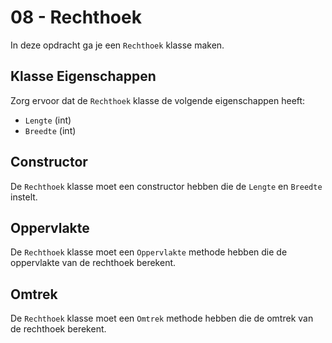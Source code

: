 # 08 - Rechthoek
In deze opdracht ga je een `Rechthoek` klasse maken.

## Klasse Eigenschappen
Zorg ervoor dat de `Rechthoek` klasse de volgende eigenschappen heeft:
- `Lengte` (int)
- `Breedte` (int)

## Constructor
De `Rechthoek` klasse moet een constructor hebben die de `Lengte` en `Breedte` instelt.

## Oppervlakte
De `Rechthoek` klasse moet een `Oppervlakte` methode hebben die de oppervlakte van de rechthoek berekent.

## Omtrek
De `Rechthoek` klasse moet een `Omtrek` methode hebben die de omtrek van de rechthoek berekent.
